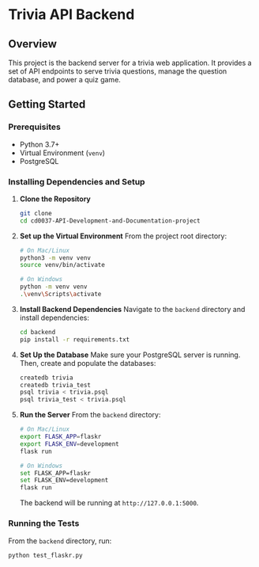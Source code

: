 # Trivia API Backend

## Overview

This project is the backend server for a trivia web application. It provides a set of API endpoints to serve trivia questions, manage the question database, and power a quiz game.

## Getting Started

### Prerequisites

- Python 3.7+
- Virtual Environment (`venv`)
- PostgreSQL

### Installing Dependencies and Setup

1.  **Clone the Repository**
    ```bash
    git clone 
    cd cd0037-API-Development-and-Documentation-project
    ```

2.  **Set up the Virtual Environment**
    From the project root directory:
    ```bash
    # On Mac/Linux
    python3 -m venv venv
    source venv/bin/activate

    # On Windows
    python -m venv venv
    .\venv\Scripts\activate
    ```

3.  **Install Backend Dependencies**
    Navigate to the `backend` directory and install dependencies:
    ```bash
    cd backend
    pip install -r requirements.txt
    ```

4.  **Set Up the Database**
    Make sure your PostgreSQL server is running. Then, create and populate the databases:
    ```bash
    createdb trivia
    createdb trivia_test
    psql trivia < trivia.psql
    psql trivia_test < trivia.psql
    ```

5.  **Run the Server**
    From the `backend` directory:
    ```bash
    # On Mac/Linux
    export FLASK_APP=flaskr
    export FLASK_ENV=development
    flask run

    # On Windows
    set FLASK_APP=flaskr
    set FLASK_ENV=development
    flask run
    ```
    The backend will be running at `http://127.0.0.1:5000`.

### Running the Tests
From the `backend` directory, run:
```bash
python test_flaskr.py